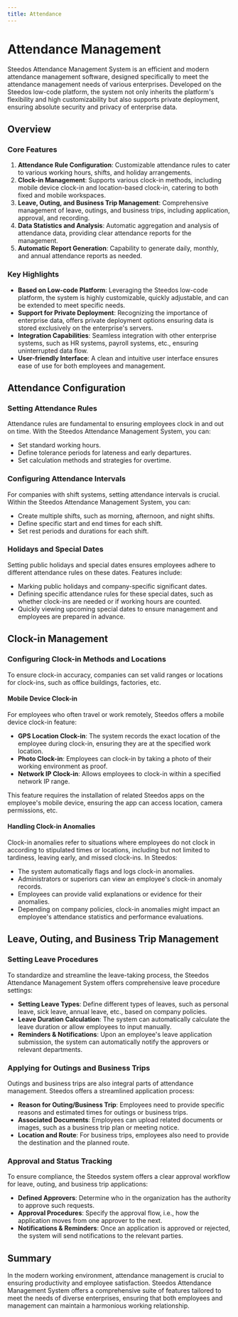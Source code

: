 ```yaml
---
title: Attendance
---
```


# Attendance Management

Steedos Attendance Management System is an efficient and modern attendance management software, designed specifically to meet the attendance management needs of various enterprises. Developed on the Steedos low-code platform, the system not only inherits the platform's flexibility and high customizability but also supports private deployment, ensuring absolute security and privacy of enterprise data.


## Overview

### Core Features

1. **Attendance Rule Configuration**: Customizable attendance rules to cater to various working hours, shifts, and holiday arrangements.
2. **Clock-in Management**: Supports various clock-in methods, including mobile device clock-in and location-based clock-in, catering to both fixed and mobile workspaces.
3. **Leave, Outing, and Business Trip Management**: Comprehensive management of leave, outings, and business trips, including application, approval, and recording.
4. **Data Statistics and Analysis**: Automatic aggregation and analysis of attendance data, providing clear attendance reports for the management.
5. **Automatic Report Generation**: Capability to generate daily, monthly, and annual attendance reports as needed.

### Key Highlights

- **Based on Low-code Platform**: Leveraging the Steedos low-code platform, the system is highly customizable, quickly adjustable, and can be extended to meet specific needs.
- **Support for Private Deployment**: Recognizing the importance of enterprise data, offers private deployment options ensuring data is stored exclusively on the enterprise's servers.
- **Integration Capabilities**: Seamless integration with other enterprise systems, such as HR systems, payroll systems, etc., ensuring uninterrupted data flow.
- **User-friendly Interface**: A clean and intuitive user interface ensures ease of use for both employees and management.

## Attendance Configuration

### Setting Attendance Rules

Attendance rules are fundamental to ensuring employees clock in and out on time. With the Steedos Attendance Management System, you can:
- Set standard working hours.
- Define tolerance periods for lateness and early departures.
- Set calculation methods and strategies for overtime.

### Configuring Attendance Intervals

For companies with shift systems, setting attendance intervals is crucial. Within the Steedos Attendance Management System, you can:
- Create multiple shifts, such as morning, afternoon, and night shifts.
- Define specific start and end times for each shift.
- Set rest periods and durations for each shift.

### Holidays and Special Dates

Setting public holidays and special dates ensures employees adhere to different attendance rules on these dates. Features include:
- Marking public holidays and company-specific significant dates.
- Defining specific attendance rules for these special dates, such as whether clock-ins are needed or if working hours are counted.
- Quickly viewing upcoming special dates to ensure management and employees are prepared in advance.

## Clock-in Management

### Configuring Clock-in Methods and Locations

To ensure clock-in accuracy, companies can set valid ranges or locations for clock-ins, such as office buildings, factories, etc.

#### Mobile Device Clock-in

For employees who often travel or work remotely, Steedos offers a mobile device clock-in feature:
- **GPS Location Clock-in**: The system records the exact location of the employee during clock-in, ensuring they are at the specified work location.
- **Photo Clock-in**: Employees can clock-in by taking a photo of their working environment as proof.
- **Network IP Clock-in**: Allows employees to clock-in within a specified network IP range.

This feature requires the installation of related Steedos apps on the employee's mobile device, ensuring the app can access location, camera permissions, etc.

#### Handling Clock-in Anomalies

Clock-in anomalies refer to situations where employees do not clock in according to stipulated times or locations, including but not limited to tardiness, leaving early, and missed clock-ins. In Steedos:
- The system automatically flags and logs clock-in anomalies.
- Administrators or superiors can view an employee's clock-in anomaly records.
- Employees can provide valid explanations or evidence for their anomalies.
- Depending on company policies, clock-in anomalies might impact an employee's attendance statistics and performance evaluations.

## Leave, Outing, and Business Trip Management

### Setting Leave Procedures

To standardize and streamline the leave-taking process, the Steedos Attendance Management System offers comprehensive leave procedure settings:
- **Setting Leave Types**: Define different types of leaves, such as personal leave, sick leave, annual leave, etc., based on company policies.
- **Leave Duration Calculation**: The system can automatically calculate the leave duration or allow employees to input manually.
- **Reminders & Notifications**: Upon an employee's leave application submission, the system can automatically notify the approvers or relevant departments.

### Applying for Outings and Business Trips

Outings and business trips are also integral parts of attendance management. Steedos offers a streamlined application process:
- **Reason for Outing/Business Trip**: Employees need to provide specific reasons and estimated times for outings or business trips.
- **Associated Documents**: Employees can upload related documents or images, such as a business trip plan or meeting notice.
- **Location and Route**: For business trips, employees also need to provide the destination and the planned route.

### Approval and Status Tracking

To ensure compliance, the Steedos system offers a clear approval workflow for leave, outing, and business trip applications:
- **Defined Approvers**: Determine who in the organization has the authority to approve such requests.
- **Approval Procedures**: Specify the approval flow, i.e., how the application moves from one approver to the next.
- **Notifications & Reminders**: Once an application is approved or rejected, the system will send notifications to the relevant parties.

## Summary

In the modern working environment, attendance management is crucial to ensuring productivity and employee satisfaction. Steedos Attendance Management System offers a comprehensive suite of features tailored to meet the needs of diverse enterprises, ensuring that both employees and management can maintain a harmonious working relationship.
